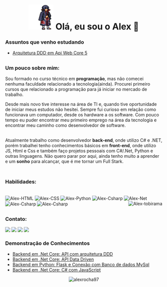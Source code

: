  <h1 align="center"> <img src="anime.gif" width="80px" height="80px" />   Olá, eu sou o Alex 👋 </h1>
 
 ### Assuntos que venho estudando
  - [Arquitetura DDD em Api Web Core 5 ](https://github.com/alexrocha97/Api_arquitetura_DDD)
  
 ##
 
 ### Um pouco sobre mim:
<p>
  Sou formado no curso técnico em <b>programação</b>, mas não comecei nenhuma faculdade relacionado a tecnologia(ainda). Procurei primeiro cursos que relacionado a programação para já iniciar no mercado de trabalho.

  Desde mais novo tive interesse na área de TI e, quando tive oportunidade de iniciar meus estudos não hesitei. Sempre fui curioso em relação como funcionava um computador, desde os  hardware  a os software. Com pouco tempo eu puder encontrar meu primeiro emprego na área da tecnologia e encontrar meu caminho como desenvolvedor de software. <br/><br/>

  Atualmente trabalho como desenvolvedor <b>back-end</b>, onde utilizo C# e .NET, porém trabalhei tenho conhecimentos básicos em <b>front-end</b>, onde utilizo JS, Html e Css e também faço projetos pessoais com C#/.Net, Python e outras linguagens.
  Não quero parar por aqui, ainda tenho muito a aprender e um <b>sonho</b> para alcançar, que é me tornar um Full Stark. <br/> <br/>
</p>

##

### Habilidades:

</div>  
<div style="display: inline_block"><br>
  <img align="center" alt="Alex-HTML" height="30" width="70" src="https://img.shields.io/badge/HTML-239120?style=for-the-badge&logo=html5&logoColor=white">
  <img align="center" alt="Alex-CSS" height="30" width="70" src="https://img.shields.io/badge/CSS-239120?&style=for-the-badge&logo=css3&logoColor=white">
  <img align="center" alt="Alex-Python" height="30" width="70" src="https://img.shields.io/badge/Python-3776AB?style=for-the-badge&logo=python&logoColor=white">
  <img align="center" alt="Alex-Csharp" height="30" width="70" src="https://img.shields.io/badge/C%23-239120?style=for-the-badge&logo=c-sharp&logoColor=white">
  <img align="center" alt="Alex-Net" height="30" width="70" src="https://img.shields.io/badge/.NET-5C2D91?style=for-the-badge&logo=.net&logoColor=white">
  <img align="center" alt="Alex-Csharp" height="30" width="70" src="https://img.shields.io/badge/JavaScript-323330?style=for-the-badge&logo=javascript&logoColor=F7DF1E">
  <img align="center" alt="Alex-Csharp" height="30" width="70" src="https://img.shields.io/badge/Bootstrap-563D7C?style=for-the-badge&logo=bootstrap&logoColor=white">
  <img align="right" alt="Alex-tobirama" src="https://media1.tenor.com/images/fb7c7ee08851655824e6dc9c5d1024dc/tenor.gif?itemid=4474077">
</div>

  ##
  
  ### Contato:
  
<div>
    <a href="https://www.instagram.com/aalexrocha_/" target="_blank"><img src="https://img.shields.io/badge/-Instagram-%23E4405F?style=for-the-badge&logo=instagram&logoColor=white" target="_blank"></a>
   <a href="https://discord.com/channels/@AlexRocha#7880" target="_blank"><img src="https://img.shields.io/badge/Discord-7289DA?style=for-the-badge&logo=discord&logoColor=white" target="_blank"></a> 
    <a href = "mailto:venturarocha08@gmail.com"><img src="https://img.shields.io/badge/-Gmail-%23333?style=for-the-badge&logo=gmail&logoColor=white" target="_blank"></a>
    <a href="https://www.linkedin.com/in/alex-rocha-a38b26125/" target="_blank"><img src="https://img.shields.io/badge/-LinkedIn-%230077B5?style=for-the-badge&logo=linkedin&logoColor=white" target="_blank"></a> 
  
</div>
   
  ### Demonstração de Conhecimentos

- [Backend em .Net Core: API com arquitetura DDD](https://github.com/alexrocha97/Api_arquitetura_DDD)
- [Backend em .Net Core: API Data Driven](https://github.com/alexrocha97/API-Data-Driven)
- [Backend em Python: Flask e Conexão com Banco de dados MySql](https://github.com/alexrocha97/API-Data-Driven)
- [Backend em .Net Core: C# com JavaScript](https://github.com/alexrocha97/Controle_Recurso)
  
<div align="center">
  <img src="https://komarev.com/ghpvc/?username=alexrocha97&color=green" alt="alexrocha97" />   
</div>  
